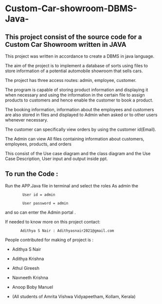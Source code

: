 # Custom-Car-showroom-DBMS-Java-

This project consist of the source code for a Custom Car Showroom written in JAVA 
----------------------------------------------------------------------------------------
This project was written in accordance to create a DBMS in java language.

The aim of the project is to implement a database of sorts using files to store information of a potential automobile showroom that sells cars.

The project has three access routes: admin, employee, customer.

The program is capable of storing product information and displaying it when necessary and using the information in the certain file to assign products to customers and hence enable the customer to book a product.

The booking information, information about the employees and customers are also stored in files and displayed to Admin when asked or to other users whenever necessary.

The customer can specifically view orders by using the customer id(Email).

The Admin can view All files containing information about customers, employees, products, and orders

This consist of the Use case diagram and the class diagram and the Use Case Description, User input and output inside ppt.

To run the Code :
--------------------------------------------------------

Run the APP.Java file in terminal and select the roles 
As admin the 

            User id = admin 
            
            User password = admin

and so can enter the Admin portal .

If needed to know more on this project contact:

           Adithya S Nair : Adithyasnair2021@gmail.com

People contributed for making of project is :

* Adithya S Nair 
* Adithya Krishna
* Athul Gireesh
* Navneeth Krishna
* Anoop Boby Manuel 

* (All students of Amrita Vishwa Vidyapeetham, Kollam, Kerala)




